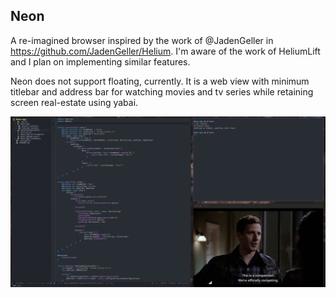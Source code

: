 ## Neon

A re-imagined browser inspired by the work of @JadenGeller in
https://github.com/JadenGeller/Helium. I'm aware of the work of HeliumLift and I
plan on implementing similar features.

Neon does not support floating, currently. It is a web view with minimum
titlebar and address bar for watching movies and tv series while retaining
screen real-estate using yabai.

![screenshot](assets/screenshot.png)
